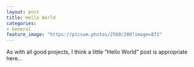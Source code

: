 ```yaml
---
layout: post
title: Hello World
categories:
- General
feature_image: "https://picsum.photos/2560/200?image=872"
---
```


As with all good projects, I think a little "Hello World" post is appropriate here...
